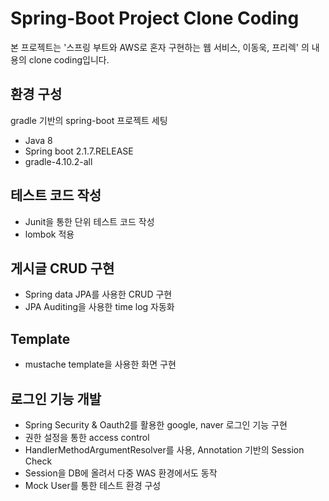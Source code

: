 # Spring-Boot Project Clone Coding

본 프로젝트는 
'스프링 부트와 AWS로 혼자 구현하는 웹 서비스, 이동욱, 프리렉'
의 내용의 clone coding입니다.

## 환경 구성  

gradle 기반의 spring-boot 프로젝트 세팅
- Java 8
- Spring boot 2.1.7.RELEASE
- gradle-4.10.2-all

## 테스트 코드 작성  

- Junit을 통한 단위 테스트 코드 작성
- lombok 적용

## 게시글 CRUD 구현

- Spring data JPA를 사용한 CRUD 구현
- JPA Auditing을 사용한 time log 자동화

## Template  

- mustache template을 사용한 화면 구현

## 로그인 기능 개발
- Spring Security & Oauth2를 활용한 google, naver 로그인 기능 구현
- 권한 설정을 통한 access control
- HandlerMethodArgumentResolver를 사용, Annotation 기반의 Session Check
- Session을 DB에 올려서 다중 WAS 환경에서도 동작
- Mock User를 통한 테스트 환경 구성